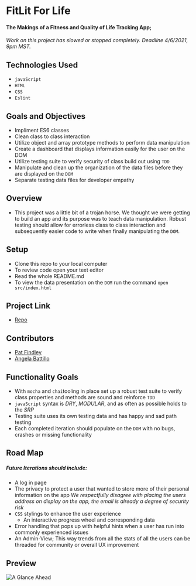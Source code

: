 # FitLit For Life

#### The Makings of a Fitness and Quality of Life Tracking App;

*Work on this project has slowed or stopped completely. Deadline 4/6/2021, 9pm MST.*

## Technologies Used

* `javaScript`
* `HTML`
* `CSS`
* `Eslint`

## Goals and Objectives

* Impliment ES6 classes
* Clean class to class interaction
* Utilize object and array prototype methods to perform data manipulation
* Create a dashboard that displays information easily for the user on the DOM
* Utilize testing suite to verify security of class build out using `TDD`
* Manipulate and clean up the organization of the data files before they are displayed on the `DOM`
* Separate testing data files for developer empathy

## Overview

* This project was a little bit of a trojan horse.  We thought we were getting to build an app and its purpose was to teach data manipulation.  Robust testing should allow for errorless class to class interaction and subsequently easier code to write when finally manipulating the `DOM`.

## Setup

* Clone this repo to your local computer
* To review code open your text editor
* Read the whole README.md
* To view the data presentation on the `DOM` run the command `open src/index.html`

## Project Link

* [Repo](https://github.com/battan40/fit-for-life)

## Contributors

* [Pat Findley](https://github.com/Patfindley)
* [Angela Battillo](https://github.com/battan40)

## Functionality Goals

* With `mocha` and `chai`tooling in place set up a robust test suite to verify class properties and methods are sound and reinforce `TDD`
* `javaScript` syntax is *DRY*, *MODULAR*, and as often as possible holds to the *SRP*
* Testing suite uses its own testing data and has happy and sad path testing
* Each completed iteration should populate on the `DOM` with no bugs, crashes or missing functionality

## Road Map

##### Future Iterations should include:

* A log in page
* The privacy to protect a user that wanted to store more of their personal information on the app
*We respectfully disagree with placing the users address on display on the app, the email is already a degree of security risk*
* `CSS` stylings to enhance the user experience
  * An interactive progress wheel and corresponding data 
* Error handling that pops up with helpful hints when a user has run into commonly experienced issues
* An Admin-View; This way trends from all the stats of all the users can be threaded for community or overall UX improvement

## Preview

![A Glance Ahead](https://media.giphy.com/media/mEvg9wL0dMJEXZiDUa/giphy.gif)

